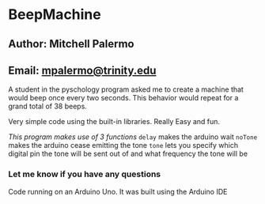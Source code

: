 # BeepMachine

## Author: Mitchell Palermo
## Email: mpalermo@trinity.edu

A student in the pyschology program asked me to create a machine that would beep once every two seconds. This behavior would repeat for a grand total of 38 beeps. 

Very simple code using the built-in libraries. Really Easy and fun.

*This program makes use of 3 functions*
`delay` makes the arduino wait 
`noTone` makes the arduino cease emitting the tone
`tone` lets you specify which digital pin the tone will be sent out of and what frequency the tone will be


### Let me know if you have any questions

Code running on an Arduino Uno. It was built using the Arduino IDE
